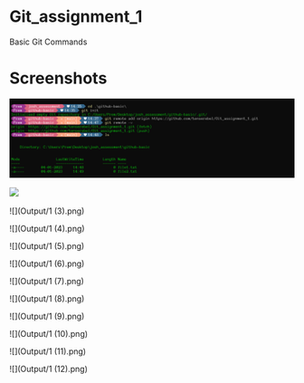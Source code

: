 # Git_assignment_1
Basic Git Commands


# Screenshots
![](images/git-init.png)

![](Output/git-status.png)

![](Output/1 (3).png)

![](Output/1 (4).png)

![](Output/1 (5).png)

![](Output/1 (6).png)

![](Output/1 (7).png)

![](Output/1 (8).png)

![](Output/1 (9).png)

![](Output/1 (10).png)

![](Output/1 (11).png)

![](Output/1 (12).png)



